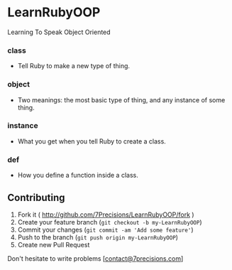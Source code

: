 # LearnRubyOOP
Learning To Speak Object Oriented

### class
- Tell Ruby to make a new type of thing.

### object
- Two meanings: the most basic type of thing, and any instance of some thing.

### instance
- What you get when you tell Ruby to create a class.

### def
- How you define a function inside a class.

## Contributing

1. Fork it ( http://github.com/7Precisions/LearnRubyOOP/fork )
2. Create your feature branch (`git checkout -b my-LearnRubyOOP`)
3. Commit your changes (`git commit -am 'Add some feature'`)
4. Push to the branch (`git push origin my-LearnRubyOOP`)
5. Create new Pull Request

Don't hesitate to write problems [contact@7precisions.com]
